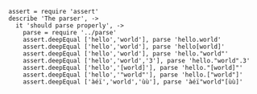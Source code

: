     assert = require 'assert'
    describe 'The parser', ->
      it 'should parse properly', ->
        parse = require '../parse'
        assert.deepEqual ['hello','world'], parse 'hello.world'
        assert.deepEqual ['hello','world'], parse 'hello[world]'
        assert.deepEqual ['hello','world'], parse 'hello."world"'
        assert.deepEqual ['hello','world','3'], parse 'hello."world".3'
        assert.deepEqual ['hello','[world]'], parse 'hello."[world]"'
        assert.deepEqual ['hello','"world"'], parse 'hello.["world"]'
        assert.deepEqual ['àéï','world','ùù'], parse 'àéï"world"[ùù]'
